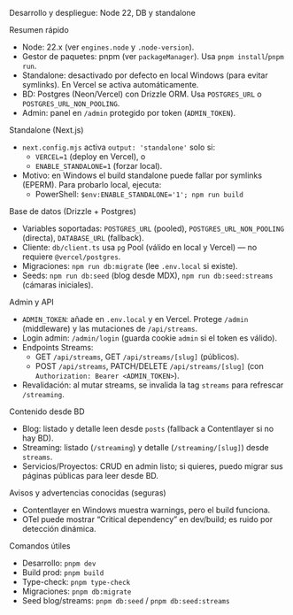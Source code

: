 <!--
Resumen generado automáticamente.

DEV_NOTES.md

2025-09-13T06:20:07.355Z

——————————————————————————————
Archivo .md: DEV_NOTES.md
Tamaño: 2403 caracteres, 54 líneas
Resumen básico generado automáticamente sin análisis de IA.
Contenido detectado basado en extensión y estructura básica.
-->
Desarrollo y despliegue: Node 22, DB y standalone

Resumen rápido

- Node: 22.x (ver `engines.node` y `.node-version`).
- Gestor de paquetes: pnpm (ver `packageManager`). Usa `pnpm install`/`pnpm run`.
- Standalone: desactivado por defecto en local Windows (para evitar symlinks). En Vercel se activa automáticamente.
- BD: Postgres (Neon/Vercel) con Drizzle ORM. Usa `POSTGRES_URL` o `POSTGRES_URL_NON_POOLING`.
- Admin: panel en `/admin` protegido por token (`ADMIN_TOKEN`).

Standalone (Next.js)

- `next.config.mjs` activa `output: 'standalone'` solo si:
  - `VERCEL=1` (deploy en Vercel), o
  - `ENABLE_STANDALONE=1` (forzar local).
- Motivo: en Windows el build standalone puede fallar por symlinks (EPERM). Para probarlo local, ejecuta:
  - PowerShell: `$env:ENABLE_STANDALONE='1'; npm run build`

Base de datos (Drizzle + Postgres)

- Variables soportadas: `POSTGRES_URL` (pooled), `POSTGRES_URL_NON_POOLING` (directa), `DATABASE_URL` (fallback).
- Cliente: `db/client.ts` usa `pg` Pool (válido en local y Vercel) — no requiere `@vercel/postgres`.
- Migraciones: `npm run db:migrate` (lee `.env.local` si existe).
- Seeds: `npm run db:seed` (blog desde MDX), `npm run db:seed:streams` (cámaras iniciales).

Admin y API

- `ADMIN_TOKEN`: añade en `.env.local` y en Vercel. Protege `/admin` (middleware) y las mutaciones de `/api/streams`.
- Login admin: `/admin/login` (guarda cookie `admin` si el token es válido).
- Endpoints Streams:
  - GET `/api/streams`, GET `/api/streams/[slug]` (públicos).
  - POST `/api/streams`, PATCH/DELETE `/api/streams/[slug]` (con `Authorization: Bearer <ADMIN_TOKEN>`).
- Revalidación: al mutar streams, se invalida la tag `streams` para refrescar `/streaming`.

Contenido desde BD

- Blog: listado y detalle leen desde `posts` (fallback a Contentlayer si no hay BD).
- Streaming: listado (`/streaming`) y detalle (`/streaming/[slug]`) desde `streams`.
- Servicios/Proyectos: CRUD en admin listo; si quieres, puedo migrar sus páginas públicas para leer desde BD.

Avisos y advertencias conocidas (seguras)

- Contentlayer en Windows muestra warnings, pero el build funciona.
- OTel puede mostrar “Critical dependency” en dev/build; es ruido por detección dinámica.

Comandos útiles

- Desarrollo: `pnpm dev`
- Build prod: `pnpm build`
- Type-check: `pnpm type-check`
- Migraciones: `pnpm db:migrate`
- Seed blog/streams: `pnpm db:seed` / `pnpm db:seed:streams`

